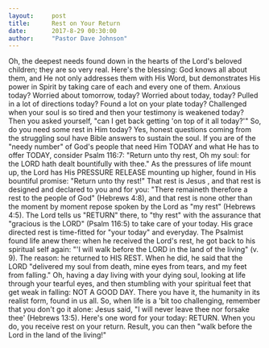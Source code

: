```yaml
---
layout:     post
title:      Rest on Your Return
date:       2017-8-29 00:30:00
author:     "Pastor Dave Johnson"
---
```


Oh, the deepest needs found down in the hearts of the Lord's beloved children; they are so very real.  Here's the blessing: God knows all about them, and He not only addresses them with His Word, but demonstrates His power in Spirit by taking care of each and every one of them.  Anxious today? Worried about tomorrow, today?  Worried about today, today?  Pulled in a lot of directions today?  Found a lot on your plate today?  Challenged when your soul is so tired and then your testimony is weakened today?  Then you asked yourself, "can I get back getting 'on top of it all today?'"   So, do you need some rest in Him today?  Yes, honest questions coming from the struggling soul have Bible answers to sustain the soul.  If you are of the "needy number" of God's people that need Him TODAY and what He has to offer TODAY, consider Psalm 116:7: "Return unto thy rest, Oh my soul: for the LORD hath dealt bountifully with thee."  As the pressures of life mount up, the Lord has His PRESSURE RELEASE mounting up higher, found in His bountiful promise: "Return unto thy rest!"  That rest is Jesus , and that rest is designed and declared to you and for you: "There remaineth therefore a rest to the people of God" (Hebrews 4:8), and that rest is none other than the moment by moment repose spoken by the Lord as "my rest" (Hebrews 4:5).  The Lord tells us "RETURN" there, to "thy rest" with the assurance that "gracious is the LORD" (Psalm 116:5) to take care of your today.  His grace directed rest is time-fitted for "your today" and everyday.  The Psalmist found life anew there:  when he received the Lord's rest, he got back to his spiritual self again: "'I will walk before the LORD in the land of the living" (v. 9).  The reason: he returned to HIS REST.  When he did, he said that the LORD "delivered my soul from death, mine eyes from tears, and my feet from falling."   Oh, having a day living with your dying soul, looking at life through your tearful eyes, and then stumbling with your spiritual feet that get weak in falling: NOT A GOOD DAY.  There you have it, the humanity in its realist form, found in us all.  So, when life is a 'bit too challenging, remember that you don't go it alone: Jesus said, "I will never leave thee nor forsake thee' (Hebrews 13:5).  Here's one word for your today: RETURN.  When you do, you receive rest on your return.  Result, you can then "walk before the Lord in the land of the living!"
